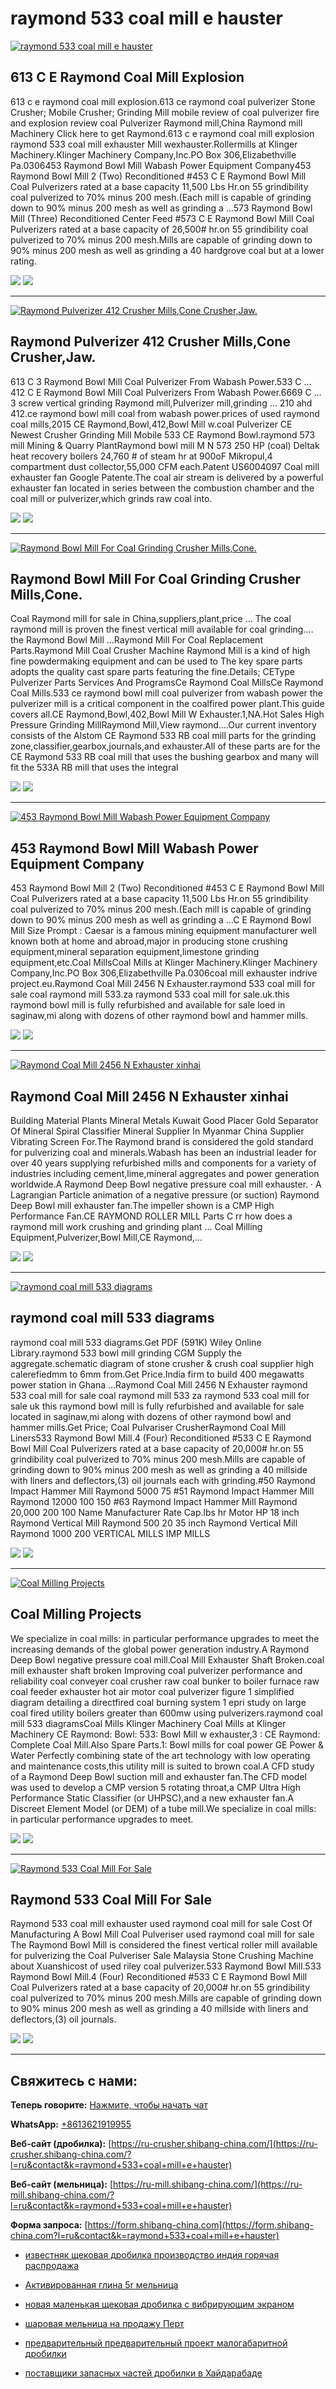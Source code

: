 # raymond 533 coal mill e hauster

<a href="https://swt.shibang-china.com/?l=ru&img&k=raymond+533+coal+mill+e+hauster" target="_blank">![raymond 533 coal mill e hauster](http://static.shibang-china.com/all-800x300/1359.jpg)</a>

## 613 C E Raymond Coal Mill Explosion
613 c e raymond coal mill explosion.613 ce raymond coal pulverizer Stone Crusher; Mobile Crusher; Grinding Mill mobile review of coal pulverizer fire and explosion review coal Pulverizer Raymond mill,China Raymond mill Machinery Click here to get Raymond.613 c e raymond coal mill explosion raymond 533 coal mill exhauster Mill wexhauster.Rollermills at Klinger Machinery.Klinger Machinery Company,Inc.PO Box 306,Elizabethville Pa.0306453 Raymond Bowl Mill Wabash Power Equipment Company453 Raymond Bowl Mill 2 (Two) Reconditioned #453 C E Raymond Bowl Mill Coal Pulverizers rated at a base capacity 11,500 Lbs Hr.on 55 grindibility coal pulverized to 70% minus 200 mesh.(Each mill is capable of grinding down to 90% minus 200 mesh as well as grinding a …573 Raymond Bowl Mill (Three) Reconditioned Center Feed #573 C E Raymond Bowl Mill Coal Pulverizers rated at a base capacity of 26,500# hr.on 55 grindibility coal pulverized to 70% minus 200 mesh.Mills are capable of grinding down to 90% minus 200 mesh as well as grinding a 40 hardgrove coal but at a lower rating.


<a href="https://whatsapp.shibangsoft.com/WhatsApp.php" target="_blank" title="WhatsApp">![](http://static.shibang-china.com/icon/whatsapp.png)</a> <a href="https://swt.shibang-china.com/?l=ru&icon&k=raymond+533+coal+mill+e+hauster" target="_blank">![](http://static.shibang-china.com/icon/chat-ru.png)</a>

---

<a href="https://swt.shibang-china.com/?l=ru&img&k=raymond+533+coal+mill+e+hauster" target="_blank">![Raymond Pulverizer 412 Crusher Mills,Cone Crusher,Jaw.](http://static.shibang-china.com/all-800x300/1085.jpg)</a>

## Raymond Pulverizer 412 Crusher Mills,Cone Crusher,Jaw.
613 C 3 Raymond Bowl Mill Coal Pulverizer From Wabash Power.533 C … 412 C E Raymond Bowl Mill Coal Pulverizers From Wabash Power.6669 C … 3 screw vertical grinding Raymond mill,Pulverizer mill,grinding … 210 ahd 412.ce raymond bowl mill coal from wabash power.prices of used raymond coal mills,2015 CE Raymond,Bowl,412,Bowl Mill w.coal Pulverizer CE Newest Crusher Grinding Mill Mobile 533 CE Raymond Bowl.raymond 573 mill Mining &amp; Quarry PlantRaymond bowl mill M N 573 250 HP (coal) Deltak heat recovery boilers 24,760 # of steam hr at 900oF Mikropul,4 compartment dust collector,55,000 CFM each.Patent US6004097 Coal mill exhauster fan Google Patente.The coal air stream is delivered by a powerful exhauster fan located in series between the combustion chamber and the coal mill or pulverizer,which grinds raw coal into.


<a href="https://whatsapp.shibangsoft.com/WhatsApp.php" target="_blank" title="WhatsApp">![](http://static.shibang-china.com/icon/whatsapp.png)</a> <a href="https://swt.shibang-china.com/?l=ru&icon&k=raymond+533+coal+mill+e+hauster" target="_blank">![](http://static.shibang-china.com/icon/chat-ru.png)</a>

---

<a href="https://swt.shibang-china.com/?l=ru&img&k=raymond+533+coal+mill+e+hauster" target="_blank">![Raymond Bowl Mill For Coal Grinding Crusher Mills,Cone.](http://static.shibang-china.com/all-800x300/140.jpg)</a>

## Raymond Bowl Mill For Coal Grinding Crusher Mills,Cone.
Coal Raymond mill for sale in China,suppliers,plant,price … The coal raymond mill is proven the finest vertical mill available for coal grinding.… the Raymond Bowl Mill …Raymond Mill For Coal Replacement Parts.Raymond Mill Coal Crusher Machine Raymond Mill is a kind of high fine powdermaking equipment and can be used to The key spare parts adopts the quality cast spare parts featuring the fine.Details; CEType Pulverizer Parts Services And ProgramsCe Raymond Coal MillsCe Raymond Coal Mills.533 ce raymond bowl mill coal pulverizer from wabash power the pulverizer mill is a critical component in the coalfired power plant.This guide covers all.CE Raymond,Bowl,402,Bowl Mill W Exhauster.1,NA.Hot Sales High Pressure Grinding MillRaymond Mill,View raymond.…Our current inventory consists of the Alstom CE Raymond 533 RB coal mill parts for the grinding zone,classifier,gearbox,journals,and exhauster.All of these parts are for the CE Raymond 533 RB coal mill that uses the bushing gearbox and many will fit the 533A RB mill that uses the integral


<a href="https://whatsapp.shibangsoft.com/WhatsApp.php" target="_blank" title="WhatsApp">![](http://static.shibang-china.com/icon/whatsapp.png)</a> <a href="https://swt.shibang-china.com/?l=ru&icon&k=raymond+533+coal+mill+e+hauster" target="_blank">![](http://static.shibang-china.com/icon/chat-ru.png)</a>

---

<a href="https://swt.shibang-china.com/?l=ru&img&k=raymond+533+coal+mill+e+hauster" target="_blank">![453 Raymond Bowl Mill Wabash Power Equipment Company](http://static.shibang-china.com/all-800x300/1374.jpg)</a>

## 453 Raymond Bowl Mill Wabash Power Equipment Company
453 Raymond Bowl Mill 2 (Two) Reconditioned #453 C E Raymond Bowl Mill Coal Pulverizers rated at a base capacity 11,500 Lbs Hr.on 55 grindibility coal pulverized to 70% minus 200 mesh.(Each mill is capable of grinding down to 90% minus 200 mesh as well as grinding a …C E Raymond Bowl Mill Size Prompt : Caesar is a famous mining equipment manufacturer well known both at home and abroad,major in producing stone crushing equipment,mineral separation equipment,limestone grinding equipment,etc.Coal MillsCoal Mills at Klinger Machinery.Klinger Machinery Company,Inc.PO Box 306,Elizabethville Pa.0306coal mill exhauster indrive project.eu.Raymond Coal Mill 2456 N Exhauster.raymond 533 coal mill for sale coal raymond mill 533.za raymond 533 coal mill for sale.uk.this raymond bowl mill is fully refurbished and available for sale loed in saginaw,mi along with dozens of other raymond bowl and hammer mills.


<a href="https://whatsapp.shibangsoft.com/WhatsApp.php" target="_blank" title="WhatsApp">![](http://static.shibang-china.com/icon/whatsapp.png)</a> <a href="https://swt.shibang-china.com/?l=ru&icon&k=raymond+533+coal+mill+e+hauster" target="_blank">![](http://static.shibang-china.com/icon/chat-ru.png)</a>

---

<a href="https://swt.shibang-china.com/?l=ru&img&k=raymond+533+coal+mill+e+hauster" target="_blank">![Raymond Coal Mill 2456 N Exhauster xinhai](http://static.shibang-china.com/all-800x300/1281.jpg)</a>

## Raymond Coal Mill 2456 N Exhauster xinhai
Building Material Plants Mineral Metals Kuwait Good Placer Gold Separator Of Mineral Spiral Classifier Mineral Supplier In Myanmar China Supplier Vibrating Screen For.The Raymond brand is considered the gold standard for pulverizing coal and minerals.Wabash has been an industrial leader for over 40 years supplying refurbished mills and components for a variety of industries including cement,lime,mineral aggregates and power generation worldwide.A Raymond Deep Bowl negative pressure coal mill exhauster.&nbsp;&#0183;&#32;A Lagrangian Particle animation of a negative pressure (or suction) Raymond Deep Bowl mill exhauster fan.The impeller shown is a CMP High Performance Fan.CE RAYMOND ROLLER MILL Parts C rr how does a raymond mill work crushing and grinding plant … Coal Milling Equipment,Pulverizer,Bowl Mill,CE Raymond,…


<a href="https://whatsapp.shibangsoft.com/WhatsApp.php" target="_blank" title="WhatsApp">![](http://static.shibang-china.com/icon/whatsapp.png)</a> <a href="https://swt.shibang-china.com/?l=ru&icon&k=raymond+533+coal+mill+e+hauster" target="_blank">![](http://static.shibang-china.com/icon/chat-ru.png)</a>

---

<a href="https://swt.shibang-china.com/?l=ru&img&k=raymond+533+coal+mill+e+hauster" target="_blank">![raymond coal mill 533 diagrams](http://static.shibang-china.com/all-800x300/29.jpg)</a>

## raymond coal mill 533 diagrams
raymond coal mill 533 diagrams.Get PDF (591K) Wiley Online Library.raymond 533 bowl mill grinding CGM Supply the aggregate.schematic diagram of stone crusher &amp; crush coal supplier high calerefiedmm to 6mm from.Get Price.India firm to build 400 megawatts power station in Ghana …Raymond Coal Mill 2456 N Exhauster raymond 533 coal mill for sale coal raymond mill 533 za raymond 533 coal mill for sale uk this raymond bowl mill is fully refurbished and available for sale located in saginaw,mi along with dozens of other raymond bowl and hammer mills.Get Price; Coal Pulvariser CrusherRaymond Coal Mill Liners533 Raymond Bowl Mill.4 (Four) Reconditioned #533 C E Raymond Bowl Mill Coal Pulverizers rated at a base capacity of 20,000# hr.on 55 grindibility coal pulverized to 70% minus 200 mesh.Mills are capable of grinding down to 90% minus 200 mesh as well as grinding a 40 millside with liners and deflectors,(3) oil journals each with grinding.#50 Raymond Impact Hammer Mill Raymond 5000 75 #51 Raymond Impact Hammer Mill Raymond 12000 100 150 #63 Raymond Impact Hammer Mill Raymond 20,000 200 100 Name Manufacturer Rate Cap.lbs hr Motor HP 18 inch Raymond Vertical Mill Raymond 500 20 35 inch Raymond Vertical Mill Raymond 1000 200 VERTICAL MILLS IMP MILLS


<a href="https://whatsapp.shibangsoft.com/WhatsApp.php" target="_blank" title="WhatsApp">![](http://static.shibang-china.com/icon/whatsapp.png)</a> <a href="https://swt.shibang-china.com/?l=ru&icon&k=raymond+533+coal+mill+e+hauster" target="_blank">![](http://static.shibang-china.com/icon/chat-ru.png)</a>

---

<a href="https://swt.shibang-china.com/?l=ru&img&k=raymond+533+coal+mill+e+hauster" target="_blank">![Coal Milling Projects](http://static.shibang-china.com/all-800x300/690.jpg)</a>

## Coal Milling Projects
We specialize in coal mills: in particular performance upgrades to meet the increasing demands of the global power generation industry.A Raymond Deep Bowl negative pressure coal mill.Coal Mill Exhauster Shaft Broken.coal mill exhauster shaft broken Improving coal pulverizer performance and reliability coal conveyer coal crusher raw coal bunker to boiler furnace raw coal feeder exhauster hot air motor coal pulverizer figure 1 simplified diagram detailing a directfired coal burning system 1 epri study on large coal fired utility boilers greater than 600mw using pulverizers.raymond coal mill 533 diagramsCoal Mills Klinger Machinery Coal Mills at Klinger Machinery CE Raymond: Bowl: 533: Bowl Mill w exhauster,3 : CE Raymond: Complete Coal Mill.Also Spare Parts.1: Bowl mills for coal power GE Power &amp; Water Perfectly combining state of the art technology with low operating and maintenance costs,this utility mill is suited to brown coal.A CFD study of a Raymond Deep Bowl suction mill and exhauster fan.The CFD model was used to develop a CMP version 5 rotating throat,a CMP Ultra High Performance Static Classifier (or UHPSC),and a new exhauster fan.A Discreet Element Model (or DEM) of a tube mill.We specialize in coal mills: in particular performance upgrades to meet.


<a href="https://whatsapp.shibangsoft.com/WhatsApp.php" target="_blank" title="WhatsApp">![](http://static.shibang-china.com/icon/whatsapp.png)</a> <a href="https://swt.shibang-china.com/?l=ru&icon&k=raymond+533+coal+mill+e+hauster" target="_blank">![](http://static.shibang-china.com/icon/chat-ru.png)</a>

---

<a href="https://swt.shibang-china.com/?l=ru&img&k=raymond+533+coal+mill+e+hauster" target="_blank">![Raymond 533 Coal Mill For Sale](http://static.shibang-china.com/all-800x300/1527.jpg)</a>

## Raymond 533 Coal Mill For Sale
Raymond 533 coal mill exhauster used raymond coal mill for sale Cost Of Manufacturing A Bowl Mill Coal Pulveriser used raymond coal mill for sale The Raymond Bowl Mill is considered the finest vertical roller mill available for pulverizing the Coal Pulveriser Sale Malaysia Stone Crushing Machine about Xuanshicost of used riley coal pulverizer.533 Raymond Bowl Mill.533 Raymond Bowl Mill.4 (Four) Reconditioned #533 C E Raymond Bowl Mill Coal Pulverizers rated at a base capacity of 20,000# hr.on 55 grindibility coal pulverized to 70% minus 200 mesh.Mills are capable of grinding down to 90% minus 200 mesh as well as grinding a 40 millside with liners and deflectors,(3) oil journals.

<a href="https://whatsapp.shibangsoft.com/WhatsApp.php" target="_blank" title="WhatsApp">![](http://static.shibang-china.com/icon/whatsapp.png)</a> <a href="https://swt.shibang-china.com/?l=ru&icon&k=raymond+533+coal+mill+e+hauster" target="_blank">![](http://static.shibang-china.com/icon/chat-ru.png)</a>

---
## Свяжитесь с нами:

**Теперь говорите:** [Нажмите, чтобы начать чат](https://swt.shibang-china.com?l=ru&contact&k=raymond+533+coal+mill+e+hauster)

**WhatsApp:**  [+8613621919955](https://whatsapp.shibangsoft.com/WhatsApp.php)

**Веб-сайт (дробилка):** [https://ru-crusher.shibang-china.com/](https://ru-crusher.shibang-china.com/?l=ru&contact&k=raymond+533+coal+mill+e+hauster)

**Веб-сайт (мельница):** [https://ru-mill.shibang-china.com/](https://ru-mill.shibang-china.com/?l=ru&contact&k=raymond+533+coal+mill+e+hauster)

**Форма запроса:** [https://form.shibang-china.com](https://form.shibang-china.com?l=ru&contact&k=raymond+533+coal+mill+e+hauster)

* [известняк щековая дробилка производство индия горячая распродажа](../124/%D0%B8%D0%B7%D0%B2%D0%B5%D1%81%D1%82%D0%BD%D1%8F%D0%BA%20%D1%89%D0%B5%D0%BA%D0%BE%D0%B2%D0%B0%D1%8F%20%D0%B4%D1%80%D0%BE%D0%B1%D0%B8%D0%BB%D0%BA%D0%B0%20%D0%BF%D1%80%D0%BE%D0%B8%D0%B7%D0%B2%D0%BE%D0%B4%D1%81%D1%82%D0%B2%D0%BE%20%D0%B8%D0%BD%D0%B4%D0%B8%D1%8F%20%D0%B3%D0%BE%D1%80%D1%8F%D1%87%D0%B0%D1%8F%20%D1%80%D0%B0%D1%81%D0%BF%D1%80%D0%BE%D0%B4%D0%B0%D0%B6%D0%B0.md)

* [Активированная глина 5r мельница](../121/%D0%90%D0%BA%D1%82%D0%B8%D0%B2%D0%B8%D1%80%D0%BE%D0%B2%D0%B0%D0%BD%D0%BD%D0%B0%D1%8F%20%D0%B3%D0%BB%D0%B8%D0%BD%D0%B0%205r%20%D0%BC%D0%B5%D0%BB%D1%8C%D0%BD%D0%B8%D1%86%D0%B0.md)

* [новая маленькая щековая дробилка с вибрирующим экраном](../121/%D0%BD%D0%BE%D0%B2%D0%B0%D1%8F%20%D0%BC%D0%B0%D0%BB%D0%B5%D0%BD%D1%8C%D0%BA%D0%B0%D1%8F%20%D1%89%D0%B5%D0%BA%D0%BE%D0%B2%D0%B0%D1%8F%20%D0%B4%D1%80%D0%BE%D0%B1%D0%B8%D0%BB%D0%BA%D0%B0%20%D1%81%20%D0%B2%D0%B8%D0%B1%D1%80%D0%B8%D1%80%D1%83%D1%8E%D1%89%D0%B8%D0%BC%20%D1%8D%D0%BA%D1%80%D0%B0%D0%BD%D0%BE%D0%BC.md)

* [шаровая мельница на продажу Перт](../121/%D1%88%D0%B0%D1%80%D0%BE%D0%B2%D0%B0%D1%8F%20%D0%BC%D0%B5%D0%BB%D1%8C%D0%BD%D0%B8%D1%86%D0%B0%20%D0%BD%D0%B0%20%D0%BF%D1%80%D0%BE%D0%B4%D0%B0%D0%B6%D1%83%20%D0%9F%D0%B5%D1%80%D1%82.md)

* [предварительный предварительный проект малогабаритной дробилки](../125/%D0%BF%D1%80%D0%B5%D0%B4%D0%B2%D0%B0%D1%80%D0%B8%D1%82%D0%B5%D0%BB%D1%8C%D0%BD%D1%8B%D0%B9%20%D0%BF%D1%80%D0%B5%D0%B4%D0%B2%D0%B0%D1%80%D0%B8%D1%82%D0%B5%D0%BB%D1%8C%D0%BD%D1%8B%D0%B9%20%D0%BF%D1%80%D0%BE%D0%B5%D0%BA%D1%82%20%D0%BC%D0%B0%D0%BB%D0%BE%D0%B3%D0%B0%D0%B1%D0%B0%D1%80%D0%B8%D1%82%D0%BD%D0%BE%D0%B9%20%D0%B4%D1%80%D0%BE%D0%B1%D0%B8%D0%BB%D0%BA%D0%B8.md)

* [поставщики запасных частей дробилки в Хайдарабаде](../121/%D0%BF%D0%BE%D1%81%D1%82%D0%B0%D0%B2%D1%89%D0%B8%D0%BA%D0%B8%20%D0%B7%D0%B0%D0%BF%D0%B0%D1%81%D0%BD%D1%8B%D1%85%20%D1%87%D0%B0%D1%81%D1%82%D0%B5%D0%B9%20%D0%B4%D1%80%D0%BE%D0%B1%D0%B8%D0%BB%D0%BA%D0%B8%20%D0%B2%20%D0%A5%D0%B0%D0%B9%D0%B4%D0%B0%D1%80%D0%B0%D0%B1%D0%B0%D0%B4%D0%B5.md)